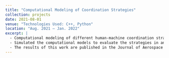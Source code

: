 ```yaml
---
title: "Computational Modeling of Coordination Strategies"
collection: projects
date: 2021-08-01
venue: "Technologies Used: C++, Python"
location: "Aug. 2021 – Jan. 2022"
excerpt: |
  - Computational modeling of different human-machine coordination strategies spread over a spectrum between fully explicit and implicit coordination.
  - Simulated the computational models to evaluate the strategies in an envisioned unmanned aircraft systems contingency scenario.
  - The results of this work are published in the Journal of Aerospace Information Systems (JAIS). https://doi.org/10.2514/1.I011239
---
```

